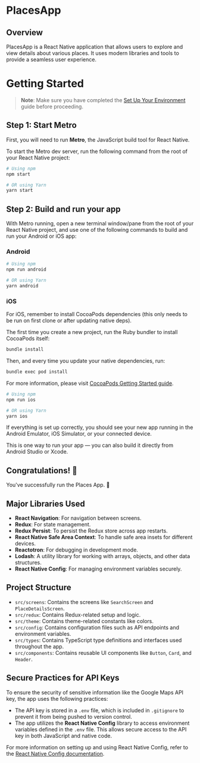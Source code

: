 # PlacesApp

## Overview

PlacesApp is a React Native application that allows users to explore and view details about various places. It uses modern libraries and tools to provide a seamless user experience.

# Getting Started

> **Note**: Make sure you have completed the [Set Up Your Environment](https://reactnative.dev/docs/set-up-your-environment) guide before proceeding.

## Step 1: Start Metro

First, you will need to run **Metro**, the JavaScript build tool for React Native.

To start the Metro dev server, run the following command from the root of your React Native project:

```sh
# Using npm
npm start

# OR using Yarn
yarn start
```

## Step 2: Build and run your app

With Metro running, open a new terminal window/pane from the root of your React Native project, and use one of the following commands to build and run your Android or iOS app:

### Android

```sh
# Using npm
npm run android

# OR using Yarn
yarn android
```

### iOS

For iOS, remember to install CocoaPods dependencies (this only needs to be run on first clone or after updating native deps).

The first time you create a new project, run the Ruby bundler to install CocoaPods itself:

```sh
bundle install
```

Then, and every time you update your native dependencies, run:

```sh
bundle exec pod install
```

For more information, please visit [CocoaPods Getting Started guide](https://guides.cocoapods.org/using/getting-started.html).

```sh
# Using npm
npm run ios

# OR using Yarn
yarn ios
```

If everything is set up correctly, you should see your new app running in the Android Emulator, iOS Simulator, or your connected device.

This is one way to run your app — you can also build it directly from Android Studio or Xcode.

## Congratulations! :tada:

You've successfully run the Places App. :partying_face:

## Major Libraries Used

- **React Navigation**: For navigation between screens.
- **Redux**: For state management.
- **Redux Persist**: To persist the Redux store across app restarts.
- **React Native Safe Area Context**: To handle safe area insets for different devices.
- **Reactotron**: For debugging in development mode.
- **Lodash**: A utility library for working with arrays, objects, and other data structures.
- **React Native Config**: For managing environment variables securely.

## Project Structure

- `src/screens`: Contains the screens like `SearchScreen` and `PlaceDetailsScreen`.
- `src/redux`: Contains Redux-related setup and logic.
- `src/theme`: Contains theme-related constants like colors.
- `src/config`: Contains configuration files such as API endpoints and environment variables.
- `src/types`: Contains TypeScript type definitions and interfaces used throughout the app.
- `src/components`: Contains reusable UI components like `Button`, `Card`, and `Header`.

## Secure Practices for API Keys

To ensure the security of sensitive information like the Google Maps API key, the app uses the following practices:

- The API key is stored in a `.env` file, which is included in `.gitignore` to prevent it from being pushed to version control.
- The app utilizes the **React Native Config** library to access environment variables defined in the `.env` file. This allows secure access to the API key in both JavaScript and native code.

For more information on setting up and using React Native Config, refer to the [React Native Config documentation](https://github.com/luggit/react-native-config).
